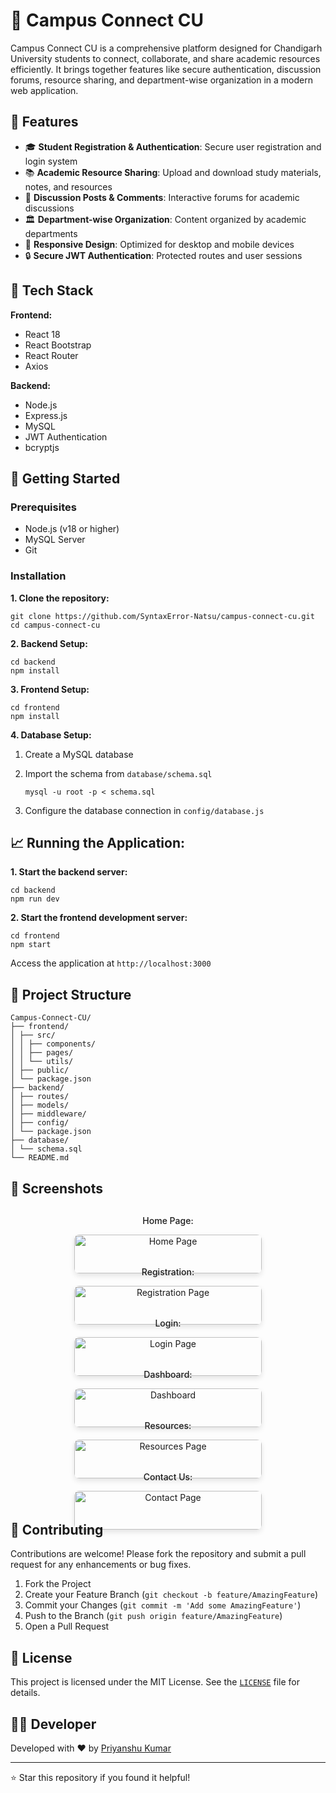 # 📘 Campus Connect CU

Campus Connect CU is a comprehensive platform designed for Chandigarh University students to connect, collaborate, and share academic resources efficiently. It brings together features like secure authentication, discussion forums, resource sharing, and department-wise organization in a modern web application.

## 📌 Features

- 🎓 **Student Registration & Authentication**: Secure user registration and login system
- 📚 **Academic Resource Sharing**: Upload and download study materials, notes, and resources
- 💬 **Discussion Posts & Comments**: Interactive forums for academic discussions
- 🏛️ **Department-wise Organization**: Content organized by academic departments
- 📱 **Responsive Design**: Optimized for desktop and mobile devices
- 🔒 **Secure JWT Authentication**: Protected routes and user sessions

## 💠 Tech Stack

**Frontend:**
- React 18
- React Bootstrap
- React Router
- Axios

**Backend:**
- Node.js
- Express.js
- MySQL
- JWT Authentication
- bcryptjs

## 🚀 Getting Started

### Prerequisites
- Node.js (v18 or higher)
- MySQL Server
- Git

### Installation

**1. Clone the repository:**
```
git clone https://github.com/SyntaxError-Natsu/campus-connect-cu.git
cd campus-connect-cu
```

**2. Backend Setup:**
```
cd backend
npm install
```

**3. Frontend Setup:**
```
cd frontend
npm install
```
**4. Database Setup:**
1. Create a MySQL database
2. Import the schema from `database/schema.sql`
   
   ```
   mysql -u root -p < schema.sql
   ```
4. Configure the database connection in `config/database.js`

## 📈 Running the Application:

**1. Start the backend server:**
```
cd backend
npm run dev
```

**2. Start the frontend development server:**
```
cd frontend
npm start
```

Access the application at `http://localhost:3000`

## 📁 Project Structure

```
Campus-Connect-CU/
├── frontend/
│ ├── src/
│ │ ├── components/
│ │ ├── pages/
│ │ └── utils/
│ ├── public/
│ └── package.json
├── backend/
│ ├── routes/
│ ├── models/
│ ├── middleware/
│ ├── config/
│ └── package.json
├── database/
│ └── schema.sql
└── README.md
```

## 📸 Screenshots

<div style="display: flex; justify-content: center; flex-wrap: wrap; gap: 20px; margin-top: 20px;">
  <div style="width: 300px; text-align: center;">
    <p style="margin-top: 10px; font-weight: 500; text-align: center;">Home Page:</p>
    <img src="https://github.com/user-attachments/assets/706a1f71-d0bc-4dd9-8884-78ee2c2571da" alt="Home Page" style="width: 100%; border-radius: 8px; box-shadow: 0 4px 8px rgba(0,0,0,0.1);">
  </div>
  <div style="width: 300px; text-align: center;">
    <p style="margin-top: 10px; font-weight: 500; text-align: center;">Registration:</p>
    <img src="https://github.com/user-attachments/assets/a67fc0c4-dac1-4122-8caa-a3188218aadb" alt="Registration Page" style="width: 100%; border-radius: 8px; box-shadow: 0 4px 8px rgba(0,0,0,0.1);">
  </div>
  <div style="width: 300px; text-align: center;">
    <p style="margin-top: 10px; font-weight: 500; text-align: center;">Login:</p>
    <img src="https://github.com/user-attachments/assets/4884a070-2d79-4af4-bd08-acebe64ba8c9" alt="Login Page" style="width: 100%; border-radius: 8px; box-shadow: 0 4px 8px rgba(0,0,0,0.1);">
  </div>
  <div style="width: 300px; text-align: center;">
    <p style="margin-top: 10px; font-weight: 500; text-align: center;">Dashboard:</p>
    <img src="https://github.com/user-attachments/assets/5a160c5c-9006-4a84-afc8-3ec8166268a6" alt="Dashboard" style="width: 100%; border-radius: 8px; box-shadow: 0 4px 8px rgba(0,0,0,0.1);">
  </div>
  <div style="width: 300px; text-align: center;">
    <p style="margin-top: 10px; font-weight: 500; text-align: center;">Resources:</p>
    <img src="https://github.com/user-attachments/assets/a94b42a2-b361-46d9-8ed4-5f7501d98b08" alt="Resources Page" style="width: 100%; border-radius: 8px; box-shadow: 0 4px 8px rgba(0,0,0,0.1);">
  </div>
  <div style="width: 300px; text-align: center;">
    <p style="margin-top: 10px; font-weight: 500; text-align: center;">Contact Us:</p>
    <img src="https://github.com/user-attachments/assets/b2f414b3-10a9-45c9-bddc-a8307d3de498" alt="Contact Page" style="width: 100%; border-radius: 8px; box-shadow: 0 4px 8px rgba(0,0,0,0.1);">
  </div>
</div>

## 🤝 Contributing

Contributions are welcome! Please fork the repository and submit a pull request for any enhancements or bug fixes.

1. Fork the Project
2. Create your Feature Branch (`git checkout -b feature/AmazingFeature`)
3. Commit your Changes (`git commit -m 'Add some AmazingFeature'`)
4. Push to the Branch (`git push origin feature/AmazingFeature`)
5. Open a Pull Request

## 📄 License

This project is licensed under the MIT License. See the [`LICENSE`](LICENSE) file for details.

## 👨‍💻 Developer

Developed with ❤️ by [Priyanshu Kumar](https://github.com/SyntaxError-Natsu)

---

⭐ Star this repository if you found it helpful!
